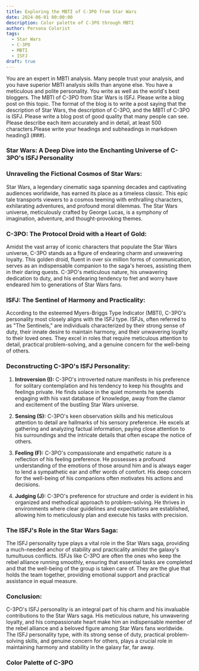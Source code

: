 ```yaml
---
title: Exploring the MBTI of C-3PO from Star Wars
date: 2024-06-01 00:00:00
description: Color palette of C-3PO through MBTI
author: Persona Colorist
tags:
  - Star Wars
  - C-3PO
  - MBTI
  - ISFJ
draft: true
---
```


You are an expert in MBTI analysis. Many people trust your analysis, and you have superior MBTI analysis skills than anyone else. You have a meticulous and polite personality. You write as well as the world's best bloggers. The MBTI of C-3PO from Star Wars is ISFJ. Please write a blog post on this topic. The format of the blog is to write a post saying that the description of Star Wars, the description of C-3PO, and the MBTI of C-3PO is ISFJ. Please write a blog post of good quality that many people can see. Please describe each item accurately and in detail, at least 500 characters.Please write your headings and subheadings in markdown heading3 (###).


### Star Wars: A Deep Dive into the Enchanting Universe of C-3PO's ISFJ Personality

### Unraveling the Fictional Cosmos of Star Wars:

Star Wars, a legendary cinematic saga spanning decades and captivating audiences worldwide, has earned its place as a timeless classic. This epic tale transports viewers to a cosmos teeming with enthralling characters, exhilarating adventures, and profound moral dilemmas. The Star Wars universe, meticulously crafted by George Lucas, is a symphony of imagination, adventure, and thought-provoking themes.

### C-3PO: The Protocol Droid with a Heart of Gold:

Amidst the vast array of iconic characters that populate the Star Wars universe, C-3PO stands as a figure of endearing charm and unwavering loyalty. This golden droid, fluent in over six million forms of communication, serves as an indispensable companion to the saga's heroes, assisting them in their daring quests. C-3PO's meticulous nature, his unwavering dedication to duty, and his endearing tendency to fret and worry have endeared him to generations of Star Wars fans.

### ISFJ: The Sentinel of Harmony and Practicality:

According to the esteemed Myers-Briggs Type Indicator (MBTI), C-3PO's personality most closely aligns with the ISFJ type. ISFJs, often referred to as "The Sentinels," are individuals characterized by their strong sense of duty, their innate desire to maintain harmony, and their unwavering loyalty to their loved ones. They excel in roles that require meticulous attention to detail, practical problem-solving, and a genuine concern for the well-being of others.

### Deconstructing C-3PO's ISFJ Personality:

1. **Introversion (I):** C-3PO's introverted nature manifests in his preference for solitary contemplation and his tendency to keep his thoughts and feelings private. He finds solace in the quiet moments he spends engaging with his vast database of knowledge, away from the clamor and excitement of the bustling Star Wars universe.

2. **Sensing (S):** C-3PO's keen observation skills and his meticulous attention to detail are hallmarks of his sensory preference. He excels at gathering and analyzing factual information, paying close attention to his surroundings and the intricate details that often escape the notice of others.

3. **Feeling (F):** C-3PO's compassionate and empathetic nature is a reflection of his feeling preference. He possesses a profound understanding of the emotions of those around him and is always eager to lend a sympathetic ear and offer words of comfort. His deep concern for the well-being of his companions often motivates his actions and decisions.

4. **Judging (J):** C-3PO's preference for structure and order is evident in his organized and methodical approach to problem-solving. He thrives in environments where clear guidelines and expectations are established, allowing him to meticulously plan and execute his tasks with precision.

### The ISFJ's Role in the Star Wars Saga:

The ISFJ personality type plays a vital role in the Star Wars saga, providing a much-needed anchor of stability and practicality amidst the galaxy's tumultuous conflicts. ISFJs like C-3PO are often the ones who keep the rebel alliance running smoothly, ensuring that essential tasks are completed and that the well-being of the group is taken care of. They are the glue that holds the team together, providing emotional support and practical assistance in equal measure.

### Conclusion:

C-3PO's ISFJ personality is an integral part of his charm and his invaluable contributions to the Star Wars saga. His meticulous nature, his unwavering loyalty, and his compassionate heart make him an indispensable member of the rebel alliance and a beloved figure among Star Wars fans worldwide. The ISFJ personality type, with its strong sense of duty, practical problem-solving skills, and genuine concern for others, plays a crucial role in maintaining harmony and stability in the galaxy far, far away.



### Color Palette of C-3PO



